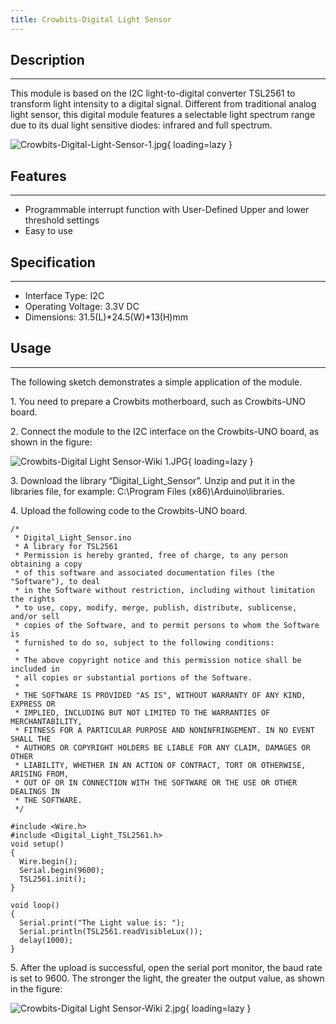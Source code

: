 ```yaml
---
title: Crowbits-Digital Light Sensor
---
```


## Description
-----------

This module is based on the I2C light-to-digital converter TSL2561 to transform light intensity to a digital signal. Different from traditional analog light sensor, this digital module features a selectable light spectrum range due to its dual light sensitive diodes: infrared and full spectrum.

![Crowbits-Digital-Light-Sensor-1.jpg](https://wiki.elecrow.com/images/thumb/9/9c/Crowbits-Digital-Light-Sensor-1.jpg/600px-Crowbits-Digital-Light-Sensor-1.jpg){ loading=lazy }

## Features
--------

- Programmable interrupt function with User-Defined Upper and lower threshold settings
- Easy to use

## Specification
-------------

- Interface Type: I2C
- Operating Voltage: 3.3V DC
- Dimensions: 31.5(L)\*24.5(W)\*13(H)mm

## Usage
-----

The following sketch demonstrates a simple application of the module.

1\. You need to prepare a Crowbits motherboard, such as Crowbits-UNO board.

2\. Connect the module to the I2C interface on the Crowbits-UNO board, as shown in the figure:

![Crowbits-Digital Light Sensor-Wiki 1.JPG](https://wiki.elecrow.com/images/thumb/2/27/Crowbits-Digital_Light_Sensor-Wiki_1.JPG/600px-Crowbits-Digital_Light_Sensor-Wiki_1.JPG){ loading=lazy }

3\. Download the library “Digital\_Light\_Sensor”. Unzip and put it in the libraries file, for example: C:\\Program Files (x86)\\Arduino\\libraries.

4\. Upload the following code to the Crowbits-UNO board.

```
/*
 * Digital_Light_Sensor.ino
 * A library for TSL2561
 * Permission is hereby granted, free of charge, to any person obtaining a copy
 * of this software and associated documentation files (the "Software"), to deal
 * in the Software without restriction, including without limitation the rights
 * to use, copy, modify, merge, publish, distribute, sublicense, and/or sell
 * copies of the Software, and to permit persons to whom the Software is
 * furnished to do so, subject to the following conditions:
 *
 * The above copyright notice and this permission notice shall be included in
 * all copies or substantial portions of the Software.
 *
 * THE SOFTWARE IS PROVIDED "AS IS", WITHOUT WARRANTY OF ANY KIND, EXPRESS OR
 * IMPLIED, INCLUDING BUT NOT LIMITED TO THE WARRANTIES OF MERCHANTABILITY,
 * FITNESS FOR A PARTICULAR PURPOSE AND NONINFRINGEMENT. IN NO EVENT SHALL THE
 * AUTHORS OR COPYRIGHT HOLDERS BE LIABLE FOR ANY CLAIM, DAMAGES OR OTHER
 * LIABILITY, WHETHER IN AN ACTION OF CONTRACT, TORT OR OTHERWISE, ARISING FROM,
 * OUT OF OR IN CONNECTION WITH THE SOFTWARE OR THE USE OR OTHER DEALINGS IN
 * THE SOFTWARE.
 */

#include <Wire.h>
#include <Digital_Light_TSL2561.h>
void setup()
{
  Wire.begin();
  Serial.begin(9600);
  TSL2561.init();
}

void loop()
{
  Serial.print("The Light value is: ");
  Serial.println(TSL2561.readVisibleLux());
  delay(1000);
}
```

5\. After the upload is successful, open the serial port monitor, the baud rate is set to 9600. The stronger the light, the greater the output value, as shown in the figure:

![Crowbits-Digital Light Sensor-Wiki 2.jpg](https://wiki.elecrow.com/images/thumb/d/d7/Crowbits-Digital_Light_Sensor-Wiki_2.jpg/600px-Crowbits-Digital_Light_Sensor-Wiki_2.jpg){ loading=lazy }